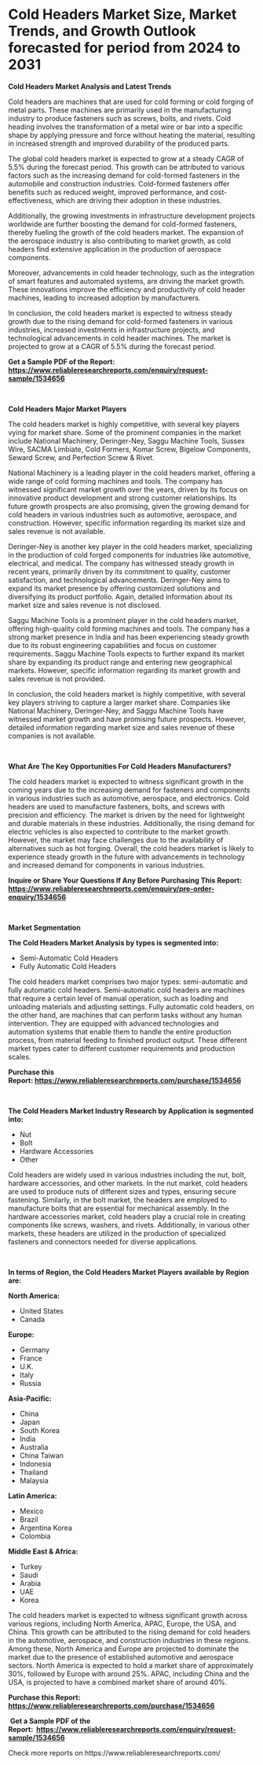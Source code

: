 <p><h1>Cold Headers Market Size, Market Trends, and Growth Outlook forecasted for period from 2024 to 2031</h1></p><p><strong>Cold Headers Market Analysis and Latest Trends</strong></p>
<p><p>Cold headers are machines that are used for cold forming or cold forging of metal parts. These machines are primarily used in the manufacturing industry to produce fasteners such as screws, bolts, and rivets. Cold heading involves the transformation of a metal wire or bar into a specific shape by applying pressure and force without heating the material, resulting in increased strength and improved durability of the produced parts.</p><p>The global cold headers market is expected to grow at a steady CAGR of 5.5% during the forecast period. This growth can be attributed to various factors such as the increasing demand for cold-formed fasteners in the automobile and construction industries. Cold-formed fasteners offer benefits such as reduced weight, improved performance, and cost-effectiveness, which are driving their adoption in these industries.</p><p>Additionally, the growing investments in infrastructure development projects worldwide are further boosting the demand for cold-formed fasteners, thereby fueling the growth of the cold headers market. The expansion of the aerospace industry is also contributing to market growth, as cold headers find extensive application in the production of aerospace components.</p><p>Moreover, advancements in cold header technology, such as the integration of smart features and automated systems, are driving the market growth. These innovations improve the efficiency and productivity of cold header machines, leading to increased adoption by manufacturers.</p><p>In conclusion, the cold headers market is expected to witness steady growth due to the rising demand for cold-formed fasteners in various industries, increased investments in infrastructure projects, and technological advancements in cold header machines. The market is projected to grow at a CAGR of 5.5% during the forecast period.</p></p>
<p><strong>Get a Sample PDF of the Report:&nbsp; <a href="https://www.reliableresearchreports.com/enquiry/request-sample/1534656">https://www.reliableresearchreports.com/enquiry/request-sample/1534656</a></strong></p>
<p>&nbsp;</p>
<p><strong>Cold Headers Major Market Players</strong></p>
<p><p>The cold headers market is highly competitive, with several key players vying for market share. Some of the prominent companies in the market include National Machinery, Deringer-Ney, Saggu Machine Tools, Sussex Wire, SACMA Limbiate, Cold Formers, Komar Screw, Bigelow Components, Seward Screw, and Perfection Screw & Rivet. </p><p>National Machinery is a leading player in the cold headers market, offering a wide range of cold forming machines and tools. The company has witnessed significant market growth over the years, driven by its focus on innovative product development and strong customer relationships. Its future growth prospects are also promising, given the growing demand for cold headers in various industries such as automotive, aerospace, and construction. However, specific information regarding its market size and sales revenue is not available.</p><p>Deringer-Ney is another key player in the cold headers market, specializing in the production of cold forged components for industries like automotive, electrical, and medical. The company has witnessed steady growth in recent years, primarily driven by its commitment to quality, customer satisfaction, and technological advancements. Deringer-Ney aims to expand its market presence by offering customized solutions and diversifying its product portfolio. Again, detailed information about its market size and sales revenue is not disclosed.</p><p>Saggu Machine Tools is a prominent player in the cold headers market, offering high-quality cold forming machines and tools. The company has a strong market presence in India and has been experiencing steady growth due to its robust engineering capabilities and focus on customer requirements. Saggu Machine Tools expects to further expand its market share by expanding its product range and entering new geographical markets. However, specific information regarding its market growth and sales revenue is not provided.</p><p>In conclusion, the cold headers market is highly competitive, with several key players striving to capture a larger market share. Companies like National Machinery, Deringer-Ney, and Saggu Machine Tools have witnessed market growth and have promising future prospects. However, detailed information regarding market size and sales revenue of these companies is not available.</p></p>
<p>&nbsp;</p>
<p><strong>What Are The Key Opportunities For Cold Headers Manufacturers?</strong></p>
<p><p>The cold headers market is expected to witness significant growth in the coming years due to the increasing demand for fasteners and components in various industries such as automotive, aerospace, and electronics. Cold headers are used to manufacture fasteners, bolts, and screws with precision and efficiency. The market is driven by the need for lightweight and durable materials in these industries. Additionally, the rising demand for electric vehicles is also expected to contribute to the market growth. However, the market may face challenges due to the availability of alternatives such as hot forging. Overall, the cold headers market is likely to experience steady growth in the future with advancements in technology and increased demand for components in various industries.</p></p>
<p><strong>Inquire or Share Your Questions If Any Before Purchasing This Report: <a href="https://www.reliableresearchreports.com/enquiry/pre-order-enquiry/1534656">https://www.reliableresearchreports.com/enquiry/pre-order-enquiry/1534656</a></strong></p>
<p>&nbsp;</p>
<p><strong>Market Segmentation</strong></p>
<p><strong>The Cold Headers Market Analysis by types is segmented into:</strong></p>
<p><ul><li>Semi-Automatic Cold Headers</li><li>Fully Automatic Cold Headers</li></ul></p>
<p><p>The cold headers market comprises two major types: semi-automatic and fully automatic cold headers. Semi-automatic cold headers are machines that require a certain level of manual operation, such as loading and unloading materials and adjusting settings. Fully automatic cold headers, on the other hand, are machines that can perform tasks without any human intervention. They are equipped with advanced technologies and automation systems that enable them to handle the entire production process, from material feeding to finished product output. These different market types cater to different customer requirements and production scales.</p></p>
<p><strong>Purchase this Report:&nbsp;<a href="https://www.reliableresearchreports.com/purchase/1534656">https://www.reliableresearchreports.com/purchase/1534656</a></strong></p>
<p>&nbsp;</p>
<p><strong>The Cold Headers Market Industry Research by Application is segmented into:</strong></p>
<p><ul><li>Nut</li><li>Bolt</li><li>Hardware Accessories</li><li>Other</li></ul></p>
<p><p>Cold headers are widely used in various industries including the nut, bolt, hardware accessories, and other markets. In the nut market, cold headers are used to produce nuts of different sizes and types, ensuring secure fastening. Similarly, in the bolt market, the headers are employed to manufacture bolts that are essential for mechanical assembly. In the hardware accessories market, cold headers play a crucial role in creating components like screws, washers, and rivets. Additionally, in various other markets, these headers are utilized in the production of specialized fasteners and connectors needed for diverse applications.</p></p>
<p>&nbsp;</p>
<p><strong>In terms of Region, the Cold Headers Market Players available by Region are:</strong></p>
<p>
    <p> <strong> North America: </strong>
        <ul>
            <li>United States</li>
            <li>Canada</li>
        </ul>
        </p> 
    <p> <strong> Europe: </strong>
        <ul>
            <li>Germany</li>
            <li>France</li>
            <li>U.K.</li>
            <li>Italy</li>
            <li>Russia</li>
        </ul>
        </p> 
    <p> <strong> Asia-Pacific: </strong>
        <ul>
            <li>China</li>
            <li>Japan</li>
            <li>South Korea</li>
            <li>India</li>
            <li>Australia</li>
            <li>China Taiwan</li>
            <li>Indonesia</li>
            <li>Thailand</li>
            <li>Malaysia</li>
        </ul>
        </p> 
    <p> <strong> Latin America: </strong>
        <ul>
            <li>Mexico</li>
            <li>Brazil</li>
            <li>Argentina Korea</li>
            <li>Colombia</li>
        </ul>
        </p> 
    <p> <strong> Middle East & Africa: </strong>
        <ul>
            <li>Turkey</li>
            <li>Saudi</li>
            <li>Arabia</li>
            <li>UAE</li>
            <li>Korea</li>
        </ul>
    </p>
    </p>
<p><p>The cold headers market is expected to witness significant growth across various regions, including North America, APAC, Europe, the USA, and China. This growth can be attributed to the rising demand for cold headers in the automotive, aerospace, and construction industries in these regions. Among these, North America and Europe are projected to dominate the market due to the presence of established automotive and aerospace sectors. North America is expected to hold a market share of approximately 30%, followed by Europe with around 25%. APAC, including China and the USA, is projected to have a combined market share of around 40%.</p></p>
<p><strong>Purchase this Report: <a href="https://www.reliableresearchreports.com/purchase/1534656">https://www.reliableresearchreports.com/purchase/1534656</a></strong></p>
<p>&nbsp;<strong>Get a Sample PDF of the Report:&nbsp;&nbsp;<a href="https://www.reliableresearchreports.com/enquiry/request-sample/1534656">https://www.reliableresearchreports.com/enquiry/request-sample/1534656</a></strong></p>
<p><strong></strong></p>
<p>Check more reports on https://www.reliableresearchreports.com/</p>